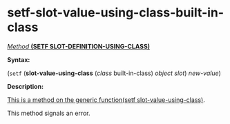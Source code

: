 setf-slot-value-using-class-built-in-class
==========================================

[*Method* **(SETF SLOT-DEFINITION-USING-CLASS)**]()

**Syntax:**

(`setf` (**slot-value-using-class** (*class* built-in-class) *object* *slot*) *new-value*)

**Description:**

[This is a method on the generic function]()[(setf slot-value-using-class)](setf-slot-value-using-class.md).

This method signals an error.
